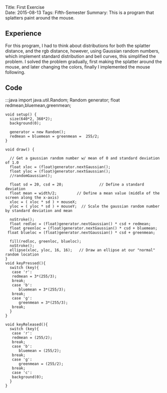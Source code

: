 Title: First Exercise  
Date: 2015-08-13
Tags: Fifth-Semester
Summary: This is a program that splatters paint around the mouse.

## Experience
For this program, I had to think about distributions for both the splatter distance, and the rgb distance, however, using Gaussian random numbers, which implement standard distribution and bell curves, this simplified the problem. I solved the problem gradually, first making the splatter around the mouse, and later changing the colors, finally I implemented the mouse following. 

## Code

:::java
    import java.util.Random;
    Random generator; 
    float redmean,bluemean,greenmean;


    void setup() {
      size(640*2, 360*2);
      background(0);

      generator = new Random();
      redmean = bluemean = greenmean =  255/2;
    }

    void draw() {

      // Get a gaussian random number w/ mean of 0 and standard deviation of 1.0
      float xloc = (float)generator.nextGaussian();
      float yloc = (float)generator.nextGaussian();
      //randomGaussian();

      float sd = 20, csd = 20;                // Define a standard deviation
      float mean = width/2;         // Define a mean value (middle of the screen along the x-axis)
      xloc = ( xloc * sd ) + mouseX;
      yloc = ( yloc * sd ) + mouseY;  // Scale the gaussian random number by standard deviation and mean

      noStroke();
      float redloc = (float)generator.nextGaussian() * csd + redmean; 
      float greenloc = (float)generator.nextGaussian() * csd + bluemean;
     float blueloc = (float)generator.nextGaussian() * csd + greenmean;
      
      fill(redloc, greenloc, blueloc);
      noStroke();
      ellipse(xloc, yloc, 16, 16);   // Draw an ellipse at our "normal" random location
    }
    void keyPressed(){
      switch (key){
       case 'r':
       redmean = 3*(255/3);
       break;
       case 'b':
          bluemean = 3*(255/3);
       break;
       case 'g':
          greenmean = 3*(255/3);
       break;
      }
    }

    void keyReleased(){
      switch (key){
       case 'r':
       redmean = (255/2);
       break;
       case 'b':
          bluemean = (255/2);
       break;
       case 'g':
          greenmean = (255/2);
       break;
       case 'c':
       background(0);
      }
    }

